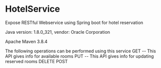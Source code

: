 # HotelService
Expose RESTful Webservice using Spring boot for hotel reservation

Java version: 1.8.0_321, vendor: Oracle Corporation

Apache Maven 3.8.4

The following operations can be performed using this service 
GET -- This API gives info for available rooms 
PUT -- This API gives info for updating reserved rooms
DELETE
POST

